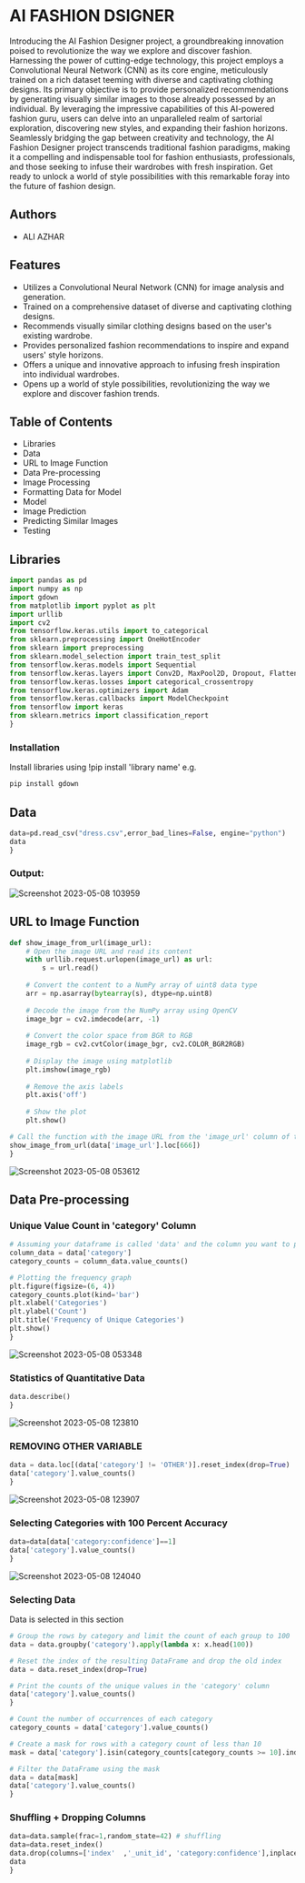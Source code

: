 # AI FASHION DSIGNER

Introducing the AI Fashion Designer project, a groundbreaking innovation poised to revolutionize the way we explore and discover fashion. Harnessing the power of cutting-edge technology, this project employs a Convolutional Neural Network (CNN) as its core engine, meticulously trained on a rich dataset teeming with diverse and captivating clothing designs. Its primary objective is to provide personalized recommendations by generating visually similar images to those already possessed by an individual. By leveraging the impressive capabilities of this AI-powered fashion guru, users can delve into an unparalleled realm of sartorial exploration, discovering new styles, and expanding their fashion horizons. Seamlessly bridging the gap between creativity and technology, the AI Fashion Designer project transcends traditional fashion paradigms, making it a compelling and indispensable tool for fashion enthusiasts, professionals, and those seeking to infuse their wardrobes with fresh inspiration. Get ready to unlock a world of style possibilities with this remarkable foray into the future of fashion design.

## Authors
- ALI AZHAR

## Features
- Utilizes a Convolutional Neural Network (CNN) for image analysis and generation.
- Trained on a comprehensive dataset of diverse and captivating clothing designs.
- Recommends visually similar clothing designs based on the user's existing wardrobe.
- Provides personalized fashion recommendations to inspire and expand users' style horizons.
- Offers a unique and innovative approach to infusing fresh inspiration into individual wardrobes.
- Opens up a world of style possibilities, revolutionizing the way we explore and discover fashion trends.

## Table of Contents
- Libraries
- Data
- URL to Image Function
- Data Pre-processing
- Image Processing
- Formatting Data for Model
- Model
- Image Prediction
- Predicting Similar Images
- Testing

## Libraries
```python
import pandas as pd
import numpy as np
import gdown
from matplotlib import pyplot as plt
import urllib 
import cv2   
from tensorflow.keras.utils import to_categorical
from sklearn.preprocessing import OneHotEncoder
from sklearn import preprocessing 
from sklearn.model_selection import train_test_split
from tensorflow.keras.models import Sequential
from tensorflow.keras.layers import Conv2D, MaxPool2D, Dropout, Flatten, Dense, BatchNormalization
from tensorflow.keras.losses import categorical_crossentropy
from tensorflow.keras.optimizers import Adam
from tensorflow.keras.callbacks import ModelCheckpoint
from tensorflow import keras
from sklearn.metrics import classification_report
}
```
### Installation
Install libraries using !pip install 'library name' e.g. 
```python
pip install gdown
```

## Data
```python
data=pd.read_csv("dress.csv",error_bad_lines=False, engine="python")
data
}
```
### Output:
![Screenshot 2023-05-08 103959](https://user-images.githubusercontent.com/132945205/236915632-5df2ab26-5158-44ee-baf9-1be4106e5ca3.jpg)

## URL to Image Function
```python
def show_image_from_url(image_url):
    # Open the image URL and read its content
    with urllib.request.urlopen(image_url) as url:
        s = url.read()
    
    # Convert the content to a NumPy array of uint8 data type
    arr = np.asarray(bytearray(s), dtype=np.uint8)
    
    # Decode the image from the NumPy array using OpenCV
    image_bgr = cv2.imdecode(arr, -1)
    
    # Convert the color space from BGR to RGB
    image_rgb = cv2.cvtColor(image_bgr, cv2.COLOR_BGR2RGB)
    
    # Display the image using matplotlib
    plt.imshow(image_rgb)
    
    # Remove the axis labels
    plt.axis('off')
    
    # Show the plot
    plt.show()

# Call the function with the image URL from the 'image_url' column of the 'data' DataFrame
show_image_from_url(data['image_url'].loc[666])
}
```
![Screenshot 2023-05-08 053612](https://user-images.githubusercontent.com/132945205/236916058-04113d23-05b0-4d6f-b112-efacc1d03c99.jpg)

## Data Pre-processing
### Unique Value Count in 'category' Column
```python
# Assuming your dataframe is called 'data' and the column you want to plot is called 'category'
column_data = data['category']
category_counts = column_data.value_counts()

# Plotting the frequency graph
plt.figure(figsize=(6, 4))
category_counts.plot(kind='bar')
plt.xlabel('Categories')
plt.ylabel('Count')
plt.title('Frequency of Unique Categories')
plt.show()
}
```
![Screenshot 2023-05-08 053348](https://user-images.githubusercontent.com/132945205/236916789-bbfb7bd5-211c-4fa5-ba2c-c083912d18b6.jpg)
### Statistics of Quantitative Data
```python
data.describe()
}
```
![Screenshot 2023-05-08 123810](https://user-images.githubusercontent.com/132945205/236917138-bf47dee7-0c87-4fb8-8211-49ea3ef2f17c.jpg)
### REMOVING OTHER VARIABLE
```python
data = data.loc[(data['category'] != 'OTHER')].reset_index(drop=True)
data['category'].value_counts()
}
```
![Screenshot 2023-05-08 123907](https://user-images.githubusercontent.com/132945205/236917283-1d67f3a5-2843-4e3e-9537-429e518ce4aa.jpg)
### Selecting Categories with 100 Percent Accuracy
```python
data=data[data['category:confidence']==1]
data['category'].value_counts()
}
```
![Screenshot 2023-05-08 124040](https://user-images.githubusercontent.com/132945205/236917621-15e25d7d-603a-46e8-8639-248c0846fe9a.jpg)
### Selecting Data
Data is selected in this section
```python
# Group the rows by category and limit the count of each group to 100
data = data.groupby('category').apply(lambda x: x.head(100))

# Reset the index of the resulting DataFrame and drop the old index
data = data.reset_index(drop=True)

# Print the counts of the unique values in the 'category' column
data['category'].value_counts()
}
```
```python
# Count the number of occurrences of each category
category_counts = data['category'].value_counts()

# Create a mask for rows with a category count of less than 10
mask = data['category'].isin(category_counts[category_counts >= 10].index)

# Filter the DataFrame using the mask
data = data[mask]
data['category'].value_counts()
}
```
### Shuffling + Dropping Columns
```python
data=data.sample(frac=1,random_state=42) # shuffling
data=data.reset_index()
data.drop(columns=['index'	,'_unit_id', 'category:confidence'],inplace=True)
data
}
```





